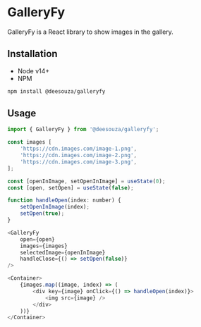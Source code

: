 # GalleryFy

GalleryFy is a React library to show images in the gallery.

## Installation

* Node v14+
* NPM

```bash
npm install @deesouza/galleryfy
```

## Usage

```js
import { GalleryFy } from '@deesouza/galleryfy';

const images [
    'https://cdn.images.com/image-1.png',
    'https://cdn.images.com/image-2.png',
    'https://cdn.images.com/image-3.png',
];

const [openInImage, setOpenInImage] = useState(0);
const [open, setOpen] = useState(false);

function handleOpen(index: number) {
    setOpenInImage(index);
    setOpen(true);
}

<GalleryFy
    open={open}
    images={images}
    selectedImage={openInImage}
    handleClose={() => setOpen(false)}
/>

<Container>
    {images.map((image, index) => (
        <div key={image} onClick={() => handleOpen(index)}>
            <img src={image} />
        </div>
    ))}
</Container>
``````